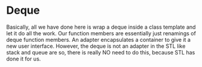 # Deque

Basically, all we have done here is wrap a deque inside a class template and let it do all the work. Our function members are essentially just renamings of deque function members. An adapter encapsulates a container to give it a new user interface. However, the deque is not an adapter in the STL like stack and queue are so, there is really NO need to do this, because STL has done it for us. 
